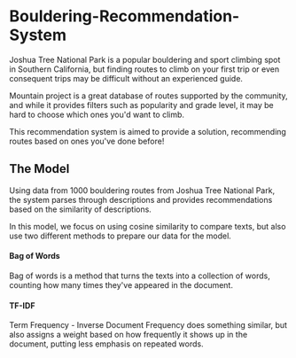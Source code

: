 # Bouldering-Recommendation-System

Joshua Tree National Park is a popular bouldering and sport climbing spot in Southern California, but finding routes to climb on your first trip or even consequent trips may be difficult without an experienced guide. 

Mountain project is a great database of routes supported by the community, and while it provides filters such as popularity and grade level, it may be hard to choose which ones you'd want to climb.

This recommendation system is aimed to provide a solution, recommending routes based on ones you've done before!

## The Model

Using data from 1000 bouldering routes from Joshua Tree National Park, the system parses through descriptions and provides recommendations based on the similarity of descriptions. 

In this model, we focus on using cosine similarity to compare texts, but also use two different methods to prepare our data for the model. 

#### Bag of Words

 Bag of words is a method that turns the texts into a collection of words, counting how many times they've appeared in the document. 

#### TF-IDF
Term Frequency - Inverse Document Frequency does something similar, but also assigns a weight based on how frequently it shows up in the document, putting less emphasis on repeated words.
